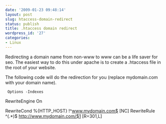 ```yaml
---
date: '2009-01-23 09:48:14'
layout: post
slug: htaccess-domain-redirect
status: publish
title: .htaccess domain redirect
wordpress_id: '27'
categories:
- Linux
---
```


Redirecting a domain name from non-www to www can be a life saver for seo. The easiest way to do this under apache is to create a .htaccess file in the root of your website.

The following code will do the redirection for you (replace mydomain.com with your domain name).

`
Options -Indexes`

RewriteEngine On

RewriteCond %{HTTP_HOST} !^www.mydomain.com$ [NC]
RewriteRule ^(.*)$ http://www.mydomain.com/$1 [R=301,L] 
